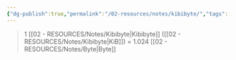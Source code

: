 ```yaml
---
{"dg-publish":true,"permalink":"/02-resources/notes/kibibyte/","tags":["mathe/binärzahlen"]}
---
```


>1 [[02 - RESOURCES/Notes/Kibibyte\|Kibibyte]] ([[02 - RESOURCES/Notes/Kibibyte\|KiB]]) = 1.024 [[02 - RESOURCES/Notes/Byte\|Byte]]